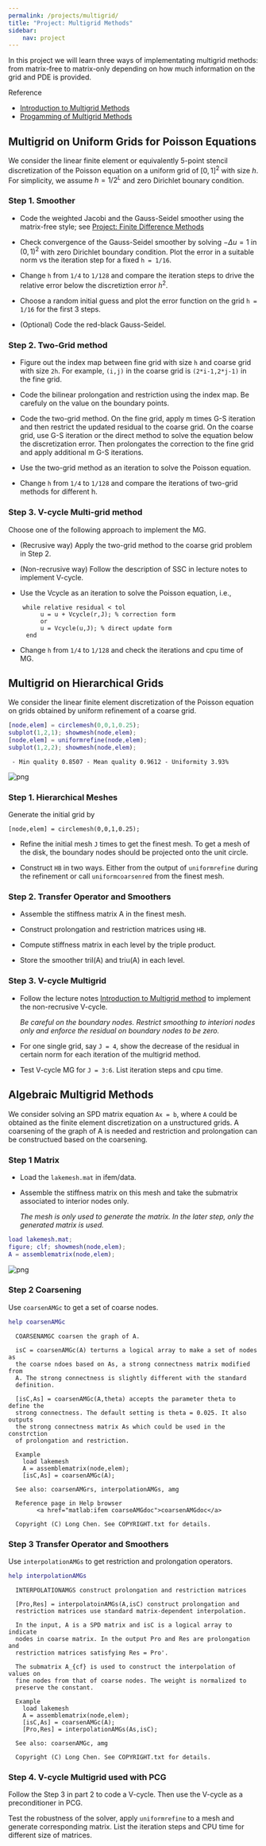 ```yaml
---
permalink: /projects/multigrid/
title: "Project: Multigrid Methods"
sidebar:
    nav: project
---
```



In this project we will learn three ways of implementating multigrid
methods: from matrix-free to matrix-only depending on how
much information on the grid and PDE is provided. 

Reference
- [Introduction to Multigrid Methods](http://www.math.uci.edu/~chenlong/226/MGintroduction.pdf)
- [Progamming of Multigrid Methods](http://www.math.uci.edu/~chenlong/226/MGcode.pdf)

## Multigrid on Uniform Grids for Poisson Equations

We consider the linear finite element or equivalently 5-point stencil
discretization of the Poisson equation on a uniform grid of $[0,1]^2$ with
size $h$. For simplicity, we assume $h = 1/2^L$ and zero Dirichlet bounary
condition.

### Step 1. Smoother

* Code the weighted Jacobi and the Gauss-Seidel smoother using the matrix-free style; see [Project: Finite Difference Methods](projectFDM.html)

* Check convergence of the Gauss-Seidel smoother by solving $-\Delta u = 1$
  in $(0,1)^2$ with zero Dirichlet boundary condition. Plot the error in a suitable norm vs the iteration step for a fixed `h = 1/16`.

* Change `h` from `1/4` to `1/128` and compare the iteration steps to drive the relative error  below the discretiztion error $h^2$.

* Choose a random initial guess and plot the error function on the grid `h = 1/16` for the first 3 steps.

* (Optional) Code the red-black Gauss-Seidel.

### Step 2. Two-Grid method

* Figure out the index map between fine grid with size `h` and coarse grid with size `2h`. For example, `(i,j)` in the coarse grid is `(2*i-1,2*j-1)` in the fine grid.

* Code the bilinear prolongation and restriction using the index map. Be carefuly on the value on the boundary points.

* Code the two-grid method. On the fine grid, apply m times G-S iteration and then restrict the updated residual to the coarse grid. On the coarse grid, use G-S iteration or the direct method to solve the equation below the discretization error. Then prolongates the correction to the fine grid and apply additional m G-S iterations.

* Use the two-grid method as an iteration to solve the Poisson equation.

* Change `h` from `1/4` to `1/128` and compare the iterations of two-grid methods for different h.

### Step 3. V-cycle Multi-grid method

 Choose one of the following approach to implement the MG.

* (Recrusive way) Apply the two-grid method to the coarse grid problem in Step 2.

* (Non-recrusive way) Follow the description of SSC in lecture notes to implement V-cycle.

* Use the Vcycle as an iteration to solve the Poisson equation, i.e.,
```
    while relative residual < tol
         u = u + Vcycle(r,J); % correction form
         or
         u = Vcycle(u,J); % direct update form
     end
```
* Change `h` from `1/4` to `1/128` and check the iterations and cpu time of MG.

## Multigrid on Hierarchical Grids

We consider the linear finite element discretization of the Poisson equation
on grids obtained by uniform refinement of a coarse grid.


```matlab
[node,elem] = circlemesh(0,0,1,0.25);
subplot(1,2,1); showmesh(node,elem);
[node,elem] = uniformrefine(node,elem);
subplot(1,2,2); showmesh(node,elem);
```

     - Min quality 0.8507 - Mean quality 0.9612 - Uniformity 3.93% 



    
![png](projectMG_files/projectMG_6_1.png)
    


### Step 1. Hierarchical Meshes

Generate the initial grid by 

    [node,elem] = circlemesh(0,0,1,0.25);

* Refine the initial mesh `J` times to get the finest mesh. To get a mesh of the disk, the boundary nodes should be projected onto the unit circle.

* Construct `HB` in two ways. Either from the output of `uniformrefine` during the refinement or call `uniformcoarsenred` from the finest mesh.

### Step 2. Transfer Operator and Smoothers

* Assemble the stiffness matrix A in the finest mesh.

* Construct prolongation and restriction matrices using `HB`.

* Compute stiffness matrix in each level by the triple product.

* Store the smoother tril(A) and triu(A) in each level.

### Step 3. V-cycle Multigrid

* Follow the lecture notes [Introduction to Multigrid method](http://math.uci.edu/~chenlong/226/MGintroduction.pdf) to implement the non-recrusive V-cycle.

    _Be careful on the boundary nodes. Restrict smoothing to interiori nodes only and enforce the residual on boundary nodes to be zero._

* For one single grid, say `J = 4`, show the decrease of the residual in certain norm for each iteration of the multigrid method.

* Test V-cycle MG for `J = 3:6`. List iteration steps and cpu time.

## Algebraic Multigrid Methods

We consider solving an SPD matrix equation `Ax = b`, where `A` could be
obtained as the finite element discretization on a unstructured grids. A
coarsening of the graph of A is needed and restriction and prolongation
can be constructued based on the coarsening.

### Step 1 Matrix

* Load the `lakemesh.mat` in ifem/data.

* Assemble the stiffness matrix on this mesh and take the submatrix associated to interior nodes only.

     _The mesh is only used to generate the matrix. In the later step, only the generated matrix is used._


```matlab
load lakemesh.mat;
figure; clf; showmesh(node,elem);
A = assemblematrix(node,elem);
```


    
![png](projectMG_files/projectMG_12_0.png)
    


### Step 2 Coarsening
Use `coarsenAMGc` to get a set of coarse nodes. 


```matlab
help coarsenAMGc
```

      COARSENAMGC coarsen the graph of A.
     
      isC = coarsenAMGc(A) terturns a logical array to make a set of nodes as
      the coarse ndoes based on As, a strong connectness matrix modified from
      A. The strong connectness is slightly different with the standard
      definition.
     
      [isC,As] = coarsenAMGc(A,theta) accepts the parameter theta to define the
      strong connectness. The default setting is theta = 0.025. It also outputs
      the strong connectness matrix As which could be used in the constrction
      of prolongation and restriction.
     
      Example
        load lakemesh
        A = assemblematrix(node,elem);
        [isC,As] = coarsenAMGc(A);
     
      See also: coarsenAMGrs, interpolationAMGs, amg
     
      Reference page in Help browser
            <a href="matlab:ifem coarseAMGdoc">coarsenAMGdoc</a> 
     
      Copyright (C) Long Chen. See COPYRIGHT.txt for details. 
    


### Step 3 Transfer Operator and Smoothers

Use `interpolationAMGs` to get restriction and prolongation operators.


```matlab
help interpolationAMGs
```

      INTERPOLATIONAMGS construct prolongation and restriction matrices
     
      [Pro,Res] = interpolatoinAMGs(A,isC) construct prolongation and
      restriction matrices use standard matrix-dependent interpolation. 
     
      In the input, A is a SPD matrix and isC is a logical array to indicate
      nodes in coarse matrix. In the output Pro and Res are prolongation and
      restriction matrices satisfying Res = Pro'.
     
      The submatrix A_{cf} is used to construct the interpolation of values on
      fine nodes from that of coarse nodes. The weight is normalized to
      preserve the constant.
     
      Example
        load lakemesh
        A = assemblematrix(node,elem);
        [isC,As] = coarsenAMGc(A);
        [Pro,Res] = interpolationAMGs(As,isC);
     
      See also: coarsenAMGc, amg
     
      Copyright (C) Long Chen. See COPYRIGHT.txt for details. 
    


### Step 4. V-cycle Multigrid used with PCG

Follow the Step 3 in part 2 to code a V-cycle. Then use the V-cycle as a
preconditioner in PCG. 

Test the robustness of the solver, apply `uniformrefine` to a mesh and
generate corresponding matrix. List the iteration steps and CPU time for
different size of matrices.
